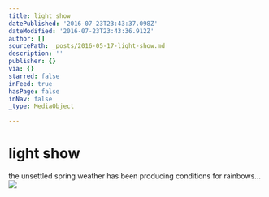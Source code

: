 ```yaml
---
title: light show
datePublished: '2016-07-23T23:43:37.098Z'
dateModified: '2016-07-23T23:43:36.912Z'
author: []
sourcePath: _posts/2016-05-17-light-show.md
description: ''
publisher: {}
via: {}
starred: false
inFeed: true
hasPage: false
inNav: false
_type: MediaObject

---
```

# light show

the unsettled spring weather has been producing conditions for rainbows...
![](https://the-grid-user-content.s3-us-west-2.amazonaws.com/ecdfabc6-9a36-4652-b317-c07488ca9e0d.jpg)